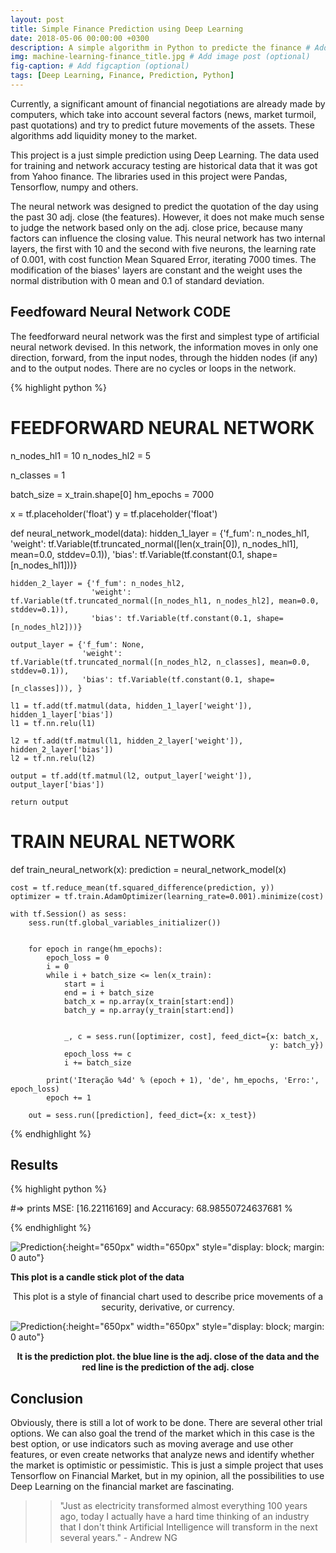 ```yaml
---
layout: post
title: Simple Finance Prediction using Deep Learning
date: 2018-05-06 00:00:00 +0300
description: A simple algorithm in Python to predicte the finance # Add post description (optional)
img: machine-learning-finance_title.jpg # Add image post (optional)
fig-caption: # Add figcaption (optional)
tags: [Deep Learning, Finance, Prediction, Python]
---
```


Currently, a significant amount of financial negotiations are already made by computers, which take into account several factors (news, market turmoil, past quotations) and try to predict future movements of the assets. These algorithms add liquidity money to the market.

This project is a just simple prediction using Deep Learning. The data used for training and network accuracy testing are historical data that it was got from Yahoo finance. The libraries used in this project were Pandas, Tensorflow, numpy and others.


The neural network was designed to predict the quotation of the day using the past 30 adj. close (the features).
 However, it does not make much sense to judge the network based only on the adj. close price, because many factors can influence the closing value.
This neural network has two internal layers, the first with 10 and the second with five neurons, the learning rate of 0.001,
 with cost function Mean Squared Error, iterating 7000 times. The modification of the biases' layers are constant and the weight uses the normal
 distribution with 0 mean and 0.1 of standard deviation.


## Feedfoward Neural Network CODE

The feedforward neural network was the first and simplest type of artificial neural network devised.
 In this network, the information moves in only one direction, forward, from the input nodes, through the hidden nodes (if any)
 and to the output nodes. There are no cycles or loops in the network.

{% highlight python %}

# FEEDFORWARD NEURAL NETWORK
n_nodes_hl1 = 10
n_nodes_hl2 = 5

n_classes = 1

batch_size = x_train.shape[0]
hm_epochs = 7000

x = tf.placeholder('float')
y = tf.placeholder('float')

def neural_network_model(data):
    hidden_1_layer = {'f_fum': n_nodes_hl1,
                      'weight': tf.Variable(tf.truncated_normal([len(x_train[0]), n_nodes_hl1], mean=0.0, stddev=0.1)),
                      'bias': tf.Variable(tf.constant(0.1, shape=[n_nodes_hl1]))}

    hidden_2_layer = {'f_fum': n_nodes_hl2,
                      'weight': tf.Variable(tf.truncated_normal([n_nodes_hl1, n_nodes_hl2], mean=0.0, stddev=0.1)),
                      'bias': tf.Variable(tf.constant(0.1, shape=[n_nodes_hl2]))}

    output_layer = {'f_fum': None,
                    'weight': tf.Variable(tf.truncated_normal([n_nodes_hl2, n_classes], mean=0.0, stddev=0.1)),
                    'bias': tf.Variable(tf.constant(0.1, shape=[n_classes])), }

    l1 = tf.add(tf.matmul(data, hidden_1_layer['weight']), hidden_1_layer['bias'])
    l1 = tf.nn.relu(l1)

    l2 = tf.add(tf.matmul(l1, hidden_2_layer['weight']), hidden_2_layer['bias'])
    l2 = tf.nn.relu(l2)

    output = tf.add(tf.matmul(l2, output_layer['weight']), output_layer['bias'])

    return output

# TRAIN NEURAL NETWORK

def train_neural_network(x):
    prediction = neural_network_model(x)

    cost = tf.reduce_mean(tf.squared_difference(prediction, y))
    optimizer = tf.train.AdamOptimizer(learning_rate=0.001).minimize(cost)

    with tf.Session() as sess:
        sess.run(tf.global_variables_initializer())


        for epoch in range(hm_epochs):
            epoch_loss = 0
            i = 0
            while i + batch_size <= len(x_train):
                start = i
                end = i + batch_size
                batch_x = np.array(x_train[start:end])
                batch_y = np.array(y_train[start:end])
               

                _, c = sess.run([optimizer, cost], feed_dict={x: batch_x,
                                                              y: batch_y})
                epoch_loss += c
                i += batch_size

            print('Iteração %4d' % (epoch + 1), 'de', hm_epochs, 'Erro:', epoch_loss)
            epoch += 1

        out = sess.run([prediction], feed_dict={x: x_test})

{% endhighlight %}
	



## Results

{% highlight python %}

#=> prints MSE:  [16.22116169] and Accuracy:  68.98550724637681 %

{% endhighlight %}



![Prediction]({{site.baseurl}}/assets/img/candle.png){:height="650px" width="650px" style="display: block; margin: 0 auto"}

<b>This plot is a candle stick plot of the data</b>


<p align="center">
This plot is a style of financial chart used to describe price movements of a security, derivative, or currency.
</p>


![Prediction]({{site.baseurl}}/assets/img/prediction.png){:height="650px" width="650px" style="display: block; margin: 0 auto"}

<p align="center">
<b>It is the prediction plot. the blue line is the adj. close of the data and the red line is the prediction of the adj. close</b>
</p>


## Conclusion

Obviously, there is still a lot of work to be done. There are several other trial options.
 We can also goal the trend of the market which in this case is the best option, or use indicators such as moving average and use other features,
 or even create networks that analyze news and identify whether the market is optimistic or pessimistic.
 This is just a simple project that uses Tensorflow on Financial Market, but in my opinion, all the possibilities to use Deep Learning on the
 financial market are fascinating. 

 
>>  "Just as electricity transformed almost everything 100 years ago, today I actually have a hard time thinking of an industry that I don't think Artificial Intelligence will transform in the next several years." - Andrew NG
 
 
 